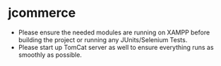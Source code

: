 # jcommerce
* Please ensure the needed modules are running on XAMPP before building the project or running any JUnits/Selenium Tests.
* Please start up TomCat server as well to ensure everything runs as smoothly as possible.

